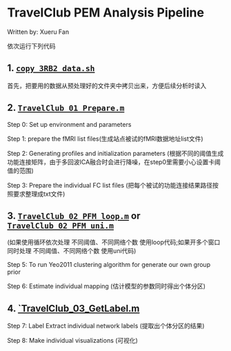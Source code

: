 # TravelClub PEM Analysis Pipeline
Written by: Xueru Fan

依次运行下列代码

## 1. [`copy_3RB2_data.sh`](code/copy_3RB2_data.sh)
   
首先，把要用的数据从预处理好的文件夹中拷贝出来，方便后续分析时读入

## 2. [`TravelClub_01_Prepare.m`](code/TravelClub_01_Prepare.m)
   
Step 0: Set up environment and parameters

Step 1: prepare the fMRI list files(生成站点被试的fMRI数据地址list文件)

Step 2: Generating profiles and initialization parameters (根据不同的阈值生成功能连接矩阵，由于多回波ICA融合时会进行降噪，在step0里需要小心设置卡阈值的范围)

Step 3: Prepare the individual FC list files (把每个被试的功能连接结果路径按照要求整理成txt文件)

## 3. [`TravelClub_02_PFM_loop.m`](code/TravelClub_02_PFM_loop.m) or [`TravelClub_02_PFM_uni.m`](c0de/TravelClub_02_PFM_uni.m)
   
(如果使用循环依次处理 不同阈值、不同网络个数 使用loop代码;如果开多个窗口同时处理 不同阈值、不同网络个数 使用uni代码)

Step 5: To run Yeo2011 clustering algorithm for generate our own group prior

Step 6: Estimate individual mapping (估计模型的参数同时得出个体分区)

## 4. [`TravelClub_03_GetLabel.m](code/TravelClub_03_GetLabel.m)
   
Step 7: Label Extract individual network labels (提取出个体分区的结果)

Step 8: Make individual visualizations (可视化)
